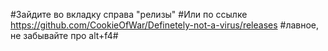 #Зайдите во вкладку справа "релизы"
#Или по ссылке https://github.com/CookieOfWar/Definetely-not-a-virus/releases
#лавное, не забывайте про alt+f4#
